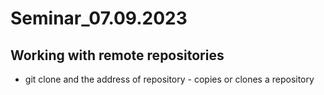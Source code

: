 ﻿# Seminar_07.09.2023
## Working with remote repositories
* git clone and the address of repository - copies or clones a repository